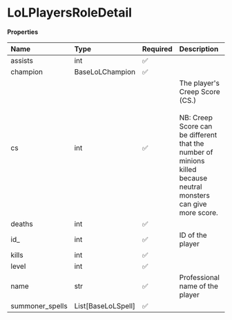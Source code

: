 # LoLPlayersRoleDetail

**Properties**

| Name            | Type               | Required | Description                                                                                                                                                |
| :-------------- | :----------------- | :------- | :--------------------------------------------------------------------------------------------------------------------------------------------------------- |
| assists         | int                | ✅       |                                                                                                                                                            |
| champion        | BaseLoLChampion    | ✅       |                                                                                                                                                            |
| cs              | int                | ✅       | The player's Creep Score (CS.) <br/> <br/>NB: Creep Score can be different that the number of minions killed because neutral monsters can give more score. |
| deaths          | int                | ✅       |                                                                                                                                                            |
| id\_            | int                | ✅       | ID of the player                                                                                                                                           |
| kills           | int                | ✅       |                                                                                                                                                            |
| level           | int                | ✅       |                                                                                                                                                            |
| name            | str                | ✅       | Professional name of the player                                                                                                                            |
| summoner_spells | List[BaseLoLSpell] | ✅       |                                                                                                                                                            |

<!-- This file was generated by liblab | https://liblab.com/ -->
